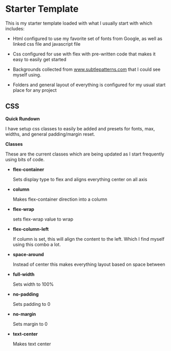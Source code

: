 Starter Template
================

This is my starter template loaded with what I usually start with which includes:

* Html configured to use my favorite set of fonts from Google, as well as linked css file and javascript file

* Css configured for use with flex with pre-written code that makes it easy to easily get started

* Backgrounds collected from www.subtlepatterns.com that I could see myself using.

* Folders and general layout of everything is configured for my usual start place for any project


CSS
---

**Quick Rundown**

I have setup css classes to easily be added and presets for fonts, max, widths, and general padding/margin reset.

**Classes**

These are the current classes which are being updated as I start frequently using bits of code.

* **flex-container**
    
    Sets display type to flex and aligns everything center on all axis

* **column**
    
    Makes flex-container direction into a column

* **flex-wrap**
    
    sets flex-wrap value to wrap

* **flex-column-left**
    
    If column is set, this will align the content to the left. Which I find myself using this combo a lot.

* **space-around**
    
    Instead of center this makes everything layout based on space between

* **full-width**
    
    Sets width to 100%

* **no-padding**
    
    Sets padding to 0

* **no-margin**
    
    Sets margin to 0
    
* **text-center**
    
    Makes text center
